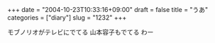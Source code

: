 +++
date = "2004-10-23T10:33:16+09:00"
draft = false
title = "うあ"
categories = ["diary"]
slug = "1232"
+++

モブノリオがテレビにでてる
山本容子もでてる
わー
